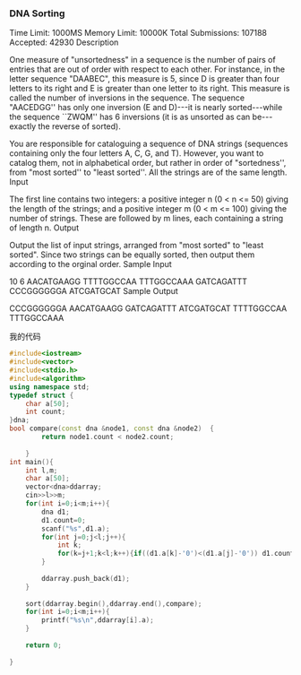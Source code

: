 ### DNA Sorting
Time Limit: 1000MS		Memory Limit: 10000K
Total Submissions: 107188		Accepted: 42930
Description

One measure of "unsortedness" in a sequence is the number of pairs of entries that are out of order with respect to each other. 
For instance, in the letter sequence "DAABEC", this measure is 5, 
since D is greater than four letters to its right and E is greater than one letter to its right. 
This measure is called the number of inversions in the sequence. The sequence "AACEDGG'' has only one inversion (E and D)---it is nearly sorted---while the sequence ``ZWQM'' has 6 inversions (it is as unsorted as can be---exactly the reverse of sorted). 

You are responsible for cataloguing a sequence of DNA strings (sequences containing only the four letters A, C, G, and T). However, you want to catalog them, not in alphabetical order, but rather in order of "sortedness'', from "most sorted'' to "least sorted''. All the strings are of the same length. 
Input

The first line contains two integers: a positive integer n (0 < n <= 50) giving the length of the strings; and a positive integer m (0 < m <= 100) giving the number of strings. These are followed by m lines, each containing a string of length n.
Output

Output the list of input strings, arranged from "most sorted" to "least sorted". Since two strings can be equally sorted, then output them according to the orginal order.
Sample Input

10 6
AACATGAAGG
TTTTGGCCAA
TTTGGCCAAA
GATCAGATTT
CCCGGGGGGA
ATCGATGCAT
Sample Output

CCCGGGGGGA
AACATGAAGG
GATCAGATTT
ATCGATGCAT
TTTTGGCCAA
TTTGGCCAAA

我的代码
```C++
#include<iostream>
#include<vector>
#include<stdio.h>
#include<algorithm>
using namespace std;
typedef struct {
    char a[50];
    int count;
}dna;
bool compare(const dna &node1, const dna &node2)  {  
        return node1.count < node2.count;  
        
    }  
int main(){
    int l,m;
    char a[50];
    vector<dna>ddarray;
    cin>>l>>m;
    for(int i=0;i<m;i++){
        dna d1;
        d1.count=0;
        scanf("%s",d1.a);
        for(int j=0;j<l;j++){
            int k;
            for(k=j+1;k<l;k++){if((d1.a[k]-'0')<(d1.a[j]-'0')) d1.count++; }
        }
        
        ddarray.push_back(d1);
    }
    
    sort(ddarray.begin(),ddarray.end(),compare);
    for(int i=0;i<m;i++){
        printf("%s\n",ddarray[i].a);
    }
    
    return 0;
    
}
```
